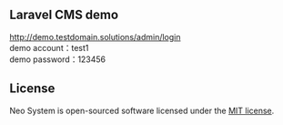## Laravel CMS demo
</h3><a href="http://demo.testdomain.solutions/admin/login" target="_blank">http://demo.testdomain.solutions/admin/login</a><br/>
demo account：test1<br/>
demo password：123456<br/>

## License

Neo System is open-sourced software licensed under the [MIT license](https://opensource.org/licenses/MIT).
